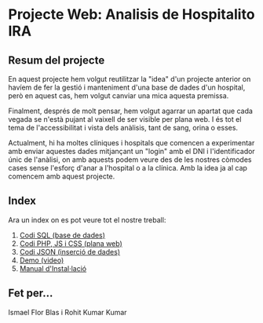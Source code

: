 # Projecte Web: Analisis de Hospitalito IRA

## Resum del projecte

En aquest projecte hem volgut reutilitzar la "idea" d'un projecte anterior on havíem de fer la gestió i manteniment d'una base de dades d'un hospital, però en aquest cas, hem volgut canviar una mica aquesta premissa.

Finalment, després de molt pensar, hem volgut agarrar un apartat que cada vegada se n'està pujant al vaixell de ser visible per plana web. I és tot el tema de l'accessibilitat i vista dels anàlisis, tant de sang, orina o esses.

Actualment, hi ha moltes clíniques i hospitals que comencen a experimentar amb enviar aquestes dades mitjançant un "login" amb el DNI i l'identificador únic de l'anàlisi, on amb aquests podem veure des de les nostres còmodes cases sense l'esforç d'anar a l'hospital o a la clínica. Amb la idea ja al cap comencem amb aquest projecte.

## Index

Ara un index on es pot veure tot el nostre treball:

1. [Codi SQL (base de dades)](<Codi SQL>)
2. [Codi PHP, JS i CSS (plana web)](<Codi PHP, JS i CSS>)
3. [Codi JSON (inserció de dades)](<Codi JSON>)
4. [Demo (video)](<Demo>)
5. [Manual d'Instal·lació](<Manual d'Instal·lació>)

## Fet per...

Ismael Flor Blas i Rohit Kumar Kumar
